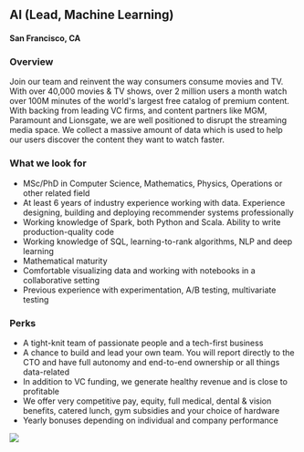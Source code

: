 ## AI (Lead, Machine Learning)
#### San Francisco, CA

### Overview
Join our team and reinvent the way consumers consume movies and TV. With over 40,000 movies & TV shows, over 2 million users a month watch over 100M minutes of the world's largest free catalog of premium content. With backing from leading VC firms, and content partners like MGM, Paramount and Lionsgate, we are well positioned to disrupt the streaming media space.
We collect a massive amount of data which is used to help our users discover the content they want to watch faster.

### What we look for
+	MSc/PhD in Computer Science, Mathematics, Physics, Operations or other related field
+	At least 6 years of industry experience working with data.  Experience designing, building and deploying recommender systems professionally
+	Working knowledge of Spark, both Python and Scala. Ability to write production-quality code
+	Working knowledge of SQL, learning-to-rank algorithms, NLP and deep learning
+	Mathematical maturity
+	Comfortable visualizing data and working with notebooks in a collaborative setting
+	Previous experience with experimentation, A/B testing, multivariate testing

### Perks
+	A tight-knit team of passionate people and a tech-first business
+	A chance to build and lead your own team. You will report directly to the CTO and have full autonomy and end-to-end ownership or all things data-related
+	In addition to VC funding, we generate healthy revenue and is close to profitable
+	We offer very competitive pay, equity, full medical, dental & vision benefits, catered lunch, gym subsidies and your choice of hardware
+	Yearly bonuses depending on individual and company performance


[<img src='https://dabuttonfactory.com/button.png?t=Learn+More&f=Calibri-Bold&ts=24&tc=fff&hp=20&vp=8&c=5&bgt=unicolored&bgc=29aafe'>](https://letsrockit.co/job/vhviasbuvg-ai-lead-machine-learning)
